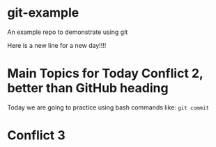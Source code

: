 # git-example
An example repo to demonstrate using git

Here is a new line for a new day!!!!

# Main Topics for Today Conflict 2, better than GitHub heading
Today we are going to practice using bash commands like:
`git commit`

# Conflict 3